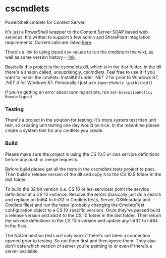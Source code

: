 # cscmdlets

PowerShell cmdlets for Content Server.

It's just a PowerShell wrapper to the Content Server SOAP based web services. It's written to support a few admin and SharePoint integration requirements. Current calls are listed [here](../../wiki/cmdlets-list).

There's a link to using piped csv values to run the cmdlets in the wiki, as well as some version history - [link](../../wiki).

Basically this project is the cscmdlets.dll, which is in the dist folder. In the dll there's a snapin called, unsuprisingly, cscmdlets. Feel free to use it if you want to install the cmdlets. InstallUtil under .NET 2 for prior to Windows 8.1, .NET 4 for Windows 8.1. Personally I just use `ImportModule \path\to\dll`

If you're getting an error about running scripts, run `Set-ExecutionPolicy RemoteSigned`

### Testing  
There's a project in the solution for testing. It's more system test than unit test, so creating unit testing one day would be nice. In the meantime please create a system test for any cmdlets you create.

### Build  
Please make sure the project is using the CS 10.5 or cws service definitions before any push or merge requests.

Before build please get all the tests in the cscmdlets.tests project to pass. Then build a release version of the dll and copy it to the CS 10.5 folder in the dist folder.

To build the 32 bit version (i.e. CS 10 or les-services) point the service definitions at a CS 10 instance. Resolve the errors (basically just do a search and replace on Int64 to Int32 in CmdletsTests, Server, CSMetadata and Cmdlets files) and run the tests (probably changing the CmdletsTest configuration object to a CS 10 specific version). Once they've passed build a release version and add it to the CS 10 folder in the dist folder. Then return the service definitions to the CS 10.5 version and update any Int32 to Int64 in the files.

The NoConnection tests will only work if there's not been a connection opened prior to testing. So run them first and then ignore them. They also don't care which version of server you're pointing to or even if there's a server available.
